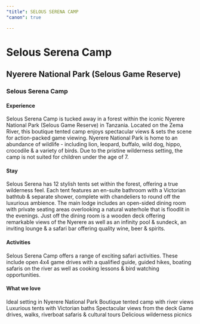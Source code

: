 ```yaml
---
"title": SELOUS SERENA CAMP
"canon": true

---
```


# Selous Serena Camp
## Nyerere National Park (Selous Game Reserve)
### Selous Serena Camp

#### Experience
Selous Serena Camp is tucked away in a forest within the iconic Nyerere National Park (Selous Game Reserve) in Tanzania.
Located on the Zema River, this boutique tented camp enjoys spectacular views &amp; sets the scene for action-packed game viewing.
Nyerere National Park is home to an abundance of wildlife - including lion, leopard, buffalo, wild dog, hippo, crocodile &amp; a variety of birds.
Due to the pristine wilderness setting, the camp is not suited for children under the age of 7.

#### Stay
Selous Serena has 12 stylish tents set within the forest, offering a true wilderness feel.
Each tent features an en-suite bathroom with a Victorian bathtub &amp; separate shower, complete with chandeliers to round off the luxurious ambience.
The main lodge includes an open-sided dining room with private seating areas overlooking a natural waterhole that is floodlit in the evenings.
Just off the dining room is a wooden deck offering remarkable views of the Nyerere as well as an infinity pool &amp; sundeck, an inviting lounge &amp; a safari bar offering quality wine, beer &amp; spirits.

#### Activities
Selous Serena Camp offers a range of exciting safari activities.
These include open 4x4 game drives with a qualified guide, guided hikes, boating safaris on the river as well as cooking lessons &amp; bird watching opportunities.


#### What we love
Ideal setting in Nyerere National Park
Boutique tented camp with river views
Luxurious tents with Victorian baths
Spectacular views from the deck
Game drives, walks, riverboat safaris &amp; cultural tours
Delicious wilderness picnics